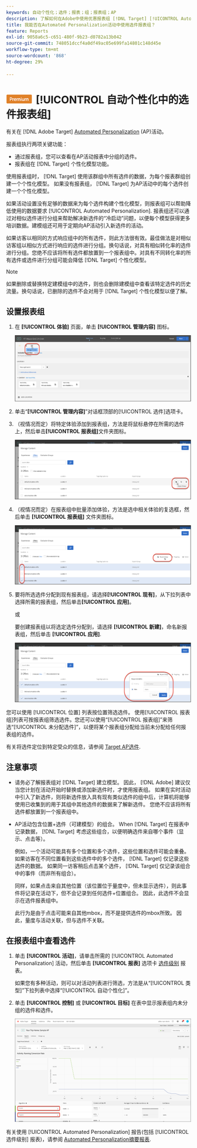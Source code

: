 ```yaml
---
keywords: 自动个性化；选件；报表；组；报表组；AP
description: 了解如何在Adobe中使用优惠报表组 [!DNL Target] [!UICONTROL Automated Personalization] 活动。
title: 我能否在Automated Personalization活动中使用选件报表组？
feature: Reports
exl-id: 9058a6c5-c651-480f-9b23-d0782a13b042
source-git-commit: 748051dccf4a0df49ac05e699fa14801c148d45e
workflow-type: tm+mt
source-wordcount: '868'
ht-degree: 29%

---
```


# ![PREMIUM](/help/main/assets/premium.png)[!UICONTROL  自动个性化中的选件报表组]

有关在 [!DNL Adobe Target] [Automated Personalization](/help/main/c-activities/t-automated-personalization/automated-personalization.md) (AP)活动。

报表组执行两项关键功能：

* 通过报表组，您可以查看在AP活动报表中分组的选件。
* 报表组在 [!DNL Target] 个性化模型功能。

使用报表组时， [!DNL Target] 使用该群组中所有选件的数据，为每个报表群组创建一个个性化模型。 如果没有报表组， [!DNL Target] 为AP活动中的每个选件创建一个个性化模型。

如果活动设置没有足够的数据来为每个选件构建个性化模型，则报表组可以帮助降低使用的数据要求 [!UICONTROL Automated Personalization]. 报表组还可以通过对相似选件进行分组来帮助解决新选件的“冷启动”问题，以便每个模型获得更多培训数据。建模组还可用于定期向AP活动引入新选件的活动。

如果访客以相同的方式响应组中的所有选件，则此方法很有效。最佳做法是对相似访客组以相似方式进行响应的选件进行分组。换句话说，对具有相似转化率的选件进行分组。您绝不应该将所有选件都放置到一个报表组中。对具有不同转化率的所有选件或选件进行分组可能会降低 [!DNL Target] 个性化模型。

>[!NOTE]
>
>如果删除或替换特定建模组中的选件，则也会删除建模组中查看该特定选件的历史流量。换句话说，已删除的选件不会对用于 [!DNL Target] 个性化模型以便了解。

## 设置报表组

1. 在 **[!UICONTROL 体验]** 页面，单击 **[!UICONTROL 管理内容]** 图标。

   ![“管理内容”图标](/help/main/c-reports/assets/ap_manage_content.png)

1. 单击“**[!UICONTROL 管理内容]**”对话框顶部的[!UICONTROL 选件]选项卡。
1. （视情况而定）将特定体验添加到报表组，方法是将鼠标悬停在所需的选件上，然后单击&#x200B;**[!UICONTROL 报表组]**&#x200B;文件夹图标。

   ![“报表组”图标](/help/main/c-reports/assets/ap_manage_content_2.png)

1. （视情况而定）在报表组中批量添加体验，方法是选中相关体验的复选框，然后单击 **[!UICONTROL 报表组]** 文件夹图标。

   ![“报表组”图标](/help/main/c-reports/assets/ap_manage_content_3.png)

1. 要将所选选件分配到现有报表组，请选择&#x200B;**[!UICONTROL 现有]**，从下拉列表中选择所需的报表组，然后单击&#x200B;**[!UICONTROL 应用]**。

   或

   要创建报表组以将选定选件分配到，请选择 **[!UICONTROL 新建]**，命名新报表组，然后单击 **[!UICONTROL 应用]**.

   ![用于创建新报表组的新图标](/help/main/c-reports/assets/ap_reporting_groups.png)

您可以使用 [!UICONTROL 位置] 列表按位置筛选选件。 使用[!UICONTROL 报表组]列表可按报表组筛选选件。您还可以使用“[!UICONTROL 报表组]”来筛选“[!UICONTROL 未分配选件]”，以便将某个报表组分配给当前未分配给任何报表组的选件。

有关将选件定位到特定受众的信息，请参阅 [Target AP选件](/help/main/c-activities/t-automated-personalization/ap-target-offers.md#task_F207ED7A41B84FD39BB6FCBFABF4B23E).

## 注意事项

* 请务必了解报表组对 [!DNL Target] 建立模型。 因此， [!DNL Adobe] 建议仅当您计划在活动开始时替换或添加新选件时，才使用报表组。 如果在实时活动中引入了新选件，则将新选件放入具有现有类似选件的组中后，计算机将能够使用已收集到的用于其组中其他选件的数据来了解新选件。 您绝不应该将所有选件都放置到一个报表组中。

* AP活动包含位置+选件（可建模型）的组合。 When [!DNL Target] 在报表中记录数据， [!DNL Target] 考虑这些组合，以便明确选件来自哪个事件（显示、点击等）。

   例如，一个活动可能具有多个位置和多个选件，这些位置和选件可能会重叠。 如果访客在不同位置看到这些选件中的多个选件， [!DNL Target] 仅记录这些选件的数据。 如果同一访客稍后点击某个选件， [!DNL Target] 仅记录该组合中的事件（而非所有组合）。

   同样，如果点击来自其他位置（该位置位于量度中，但未显示选件），则此事件将记录在活动下，但不会记录到任何选件+位置组合。 因此，此选件不会显示在选件报表组中。

   此行为是由于点击可能来自其他mbox，而不是提供选件的mbox所致。 因此，量度与活动关联，但与选件不关联。

## 在报表组中查看选件

1. 单击 **[!UICONTROL 活动]**，请单击所需的 [!UICONTROL Automated Personalization] 活动，然后单击 **[!UICONTROL 报表]** 选项卡 [选件级别](/help/main/c-reports/personalization-reports/reports-ap.md) 报表。

   如果您有多种活动，则可以对活动列表进行筛选，方法是从“[!UICONTROL 类型]”下拉列表中选择“[!UICONTROL 自动个性化]”。

1. 单击 **[!UICONTROL 控制]** 或 **[!UICONTROL 目标]** 在表中显示报表组内未分组的选件和选件。

   ![选件组：控制和目标](/help/main/c-reports/c-report-settings/assets/offer-groups.png)

有关使用 [!UICONTROL Automated Personalization] 报告(包括 [!UICONTROL 选件级别] 报表)，请参阅 [Automated Personalization摘要报表](/help/main/c-reports/personalization-reports/reports-ap.md).


